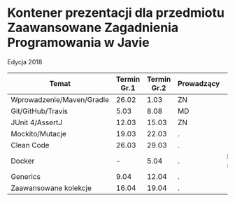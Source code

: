 # Kontener prezentacji dla przedmiotu Zaawansowane Zagadnienia Programowania w Javie
Edycja 2018

Temat | Termin Gr.1 |Termin Gr.2 | Prowadzący | Uwagi
--- | --- | --- | --- | ---
Wprowadzenie/Maven/Gradle | 26.02 | 1.03 | ZN | 
Git/GitHub/Travis | 5.03 |  8.08 | MD | 
JUnit 4/AssertJ | 12.03 | 15.03 | ZN | 
Mockito/Mutacje | 19.03 | 22.03 | . |
Clean Code | 26.03 | 29.03 | . |
Docker | - | 5.04 | . | Przerwa świąteczna
Generics | 9.04 | 12.04 | . | 
Zaawansowane kolekcje | 16.04 | 19.04 | . | 
